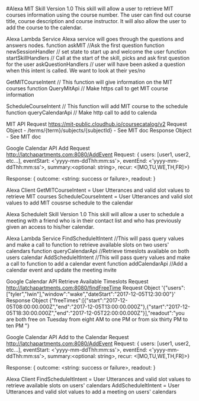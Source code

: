 #Alexa MIT Skill Version 1.0
This skill will allow a user to retrieve MIT courses information using the course number. The user can find out course title, course description and course instructor.
It will also allow the user to add the course to the calendar.

Alexa Lambda Service
Alexa service will goes through the questions and answers nodes.
function askMIT 		 //Ask the first question
function newSessionHandler  	// set state to start up and  welcome the user
function startSkillHandlers 	// Call at the start of the skill, picks and ask first question for the user
askQuestionHandlers    		// user will have been asked a question when this intent is called. We want to look at their yes/no

GetMITCourseIntent     		// This function will give information on the MIT courses
function QueryMitApi   		// Make https call to get MIT course information

ScheduleCourseIntent   		// This function will add MIT course to the schedule
function queryCalendarApi  	// Make http call to add to calenda


MIT API Request
https://mit-public.cloudhub.io/coursecatalog/v2
Request Object - /terms/{term}/subjects/{subjectId} - See MIT doc
Response Object - See MIT doc

Google Calendar API Add Request
http://latchapartments.com:8080/AddEvent
Request: { users: [user1, user2, etc...], eventStart: <'yyyy-mm-ddThh:mm:ss'>, eventEnd: <'yyyy-mm-ddThh:mm:ss'>, summary:<optional: string>, recur: <[MO,TU,WE,TH,FR]>} 
   
Response: { outcome: <string: success or failure>, readout: <string response> }


Alexa Client
GetMITCourseIntent = User Utterances and valid slot values to retrieve MIT courses
ScheduleCourseIntent = User Utterances and valid slot values to add MIT cousrse schedule to the calendar


Alexa ScheduleIt Skill Version 1.0
This skill will allow a user to schedule a meeting with a friend who is in their contact list and who has previously given an access to his/her calendar. 

Alexa Lambda Service
FindScheduleItIntent   		//This will pass query values and make a call to function to retrieve available slots on two users' calendars
function queryCalendarApi  	//Retrieve timeslots available on both users calendar
AddScheduleItIntent       	//This will pass query values and make a call to function to add a calendar event
function addCalendarApi   	//Add a calendar event and update the meeting invite

Google Calendar API Retrieve Available Timeslots Request
http://latchapartments.com:8080/findFreeTime
Request Object
'{"users":["tyler","lwin"],"window":"wake","dateStart":"2017-12-05T12:30:00"}' 
Response Object
{"freeTimes":[{"start":"2017-12-05T08:00:00.000Z","end":"2017-12-05T13:00:00.000Z"},{"start":"2017-12-05T18:30:00.000Z","end":"2017-12-05T22:00:00.000Z"}],"readout":"you are both free on Tuesday from eight AM to one PM or from six thirty PM to ten PM "}


Google Calendar API Add to the Calendar Request
http://latchapartments.com:8080/AddEvent
Request: { users: [user1, user2, etc...], eventStart: <'yyyy-mm-ddThh:mm:ss'>, eventEnd: <'yyyy-mm-ddThh:mm:ss'>, summary:<optional: string>, recur: <[MO,TU,WE,TH,FR]>} 
   
Response: { outcome: <string: success or failure>, readout: <string response> }


Alexa Client
FindScheduleItIntent = User Utterances and valid slot values to retrieve available slots on users' calendars
AddScheduleItIntent = User Utterances and valid slot values to add a meeting on users' calendars

